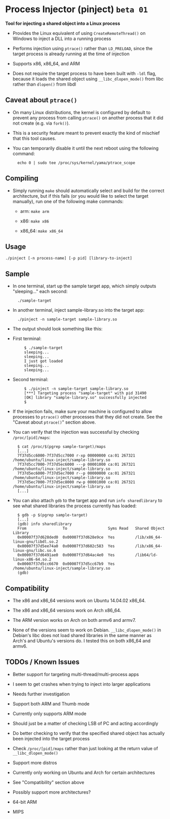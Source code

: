 # Process Injector (pinject) `beta 01`
**Tool for injecting a shared object into a Linux process**

* Provides the Linux equivalent of using `CreateRemoteThread()` on Windows to inject a DLL into a running process

* Performs injection using `ptrace()` rather than `LD_PRELOAD`, since the target process is already running at the time of injection

* Supports x86, x86_64, and ARM

* Does not require the target process to have been built with `-ldl` flag, because it loads the shared object using `__libc_dlopen_mode()` from libc rather than `dlopen()` from libdl

## Caveat about `ptrace()`

* On many Linux distributions, the kernel is configured by default to prevent any process from calling `ptrace()` on another process that it did not create (e.g. via `fork()`).

* This is a security feature meant to prevent exactly the kind of mischief that this tool causes.

* You can temporarily disable it until the next reboot using the following command:

        echo 0 | sudo tee /proc/sys/kernel/yama/ptrace_scope

## Compiling

* Simply running `make` should automatically select and build for the correct architecture, but if this fails (or you would like to select the target manually), run one of the following make commands:

    * arm: `make arm`

    * x86: `make x86`

    * x86_64: `make x86_64`

## Usage

    ./pinject [-n process-name] [-p pid] [library-to-inject]

## Sample

* In one terminal, start up the sample target app, which simply outputs "sleeping..." each second:

        ./sample-target

* In another terminal, inject sample-library.so into the target app:

        ./pinject -n sample-target sample-library.so

*  The output should look something like this:

 * First terminal:

            $ ./sample-target
            sleeping...
            sleeping...
            I just got loaded
            sleeping...
            sleeping...

 * Second terminal:

            $ ./pinject -n sample-target sample-library.so
            [***] Targeting process "sample-target" with pid 31490
            [OK] library "sample-library.so" successfully injected
            $

* If the injection fails, make sure your machine is configured to allow processes to `ptrace()` other processes that they did not create. See the "Caveat about `ptrace()`" section above.

* You can verify that the injection was successful by checking `/proc/[pid]/maps`:

        $ cat /proc/$(pgrep sample-target)/maps
        [...]
        7f37d5cc6000-7f37d5cc7000 r-xp 00000000 ca:01 267321                     /home/ubuntu/linux-inject/sample-library.so
        7f37d5cc7000-7f37d5ec6000 ---p 00001000 ca:01 267321                     /home/ubuntu/linux-inject/sample-library.so
        7f37d5ec6000-7f37d5ec7000 r--p 00000000 ca:01 267321                     /home/ubuntu/linux-inject/sample-library.so
        7f37d5ec7000-7f37d5ec8000 rw-p 00001000 ca:01 267321                     /home/ubuntu/linux-inject/sample-library.so
        [...]

* You can also attach `gdb` to the target app and run `info sharedlibrary` to see what shared libraries the process currently has loaded:

        $ gdb -p $(pgrep sample-target)
        [...]
        (gdb) info sharedlibrary
        From                To                  Syms Read   Shared Object Library
        0x00007f37d628ded0  0x00007f37d628e9ce  Yes         /lib/x86_64-linux-gnu/libdl.so.2
        0x00007f37d5ee74a0  0x00007f37d602c583  Yes         /lib/x86_64-linux-gnu/libc.so.6
        0x00007f37d6491ae0  0x00007f37d64ac4e0  Yes         /lib64/ld-linux-x86-64.so.2
        0x00007f37d5cc6670  0x00007f37d5cc67b9  Yes         /home/ubuntu/linux-inject/sample-library.so
        (gdb)

## Compatibility

* The x86 and x86_64 versions work on Ubuntu 14.04.02 x86_64.

* The x86 and x86_64 versions work on Arch x86_64.

* The ARM version works on Arch on both armv6 and armv7.

* None of the versions seem to work on Debian. `__libc_dlopen_mode()` in Debian's libc does not load shared libraries in the same manner as Arch's and Ubuntu's versions do. I tested this on both x86_64 and armv6.

## TODOs / Known Issues

* Better support for targeting multi-thread/multi-process apps
 * I seem to get crashes when trying to inject into larger applications
 * Needs further investigation

* Support both ARM and Thumb mode
 * Currently only supports ARM mode
 * Should just be a matter of checking LSB of PC and acting accordingly

* Do better checking to verify that the specified shared object has actually been injected into the target process
 * Check `/proc/[pid]/maps` rather than just looking at the return value of `__libc_dlopen_mode()`

* Support more distros
 * Currently only working on Ubuntu and Arch for certain architectures
 * See "Compatibility" section above

* Possibly support more architectures?
 * 64-bit ARM
 * MIPS
